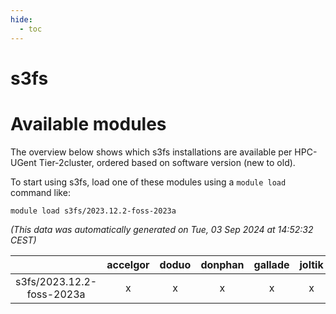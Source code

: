 ```yaml
---
hide:
  - toc
---
```


s3fs
====

# Available modules


The overview below shows which s3fs installations are available per HPC-UGent Tier-2cluster, ordered based on software version (new to old).

To start using s3fs, load one of these modules using a `module load` command like:

```shell
module load s3fs/2023.12.2-foss-2023a
```

*(This data was automatically generated on Tue, 03 Sep 2024 at 14:52:32 CEST)*  

| |accelgor|doduo|donphan|gallade|joltik|shinx|skitty|
| :---: | :---: | :---: | :---: | :---: | :---: | :---: | :---: |
|s3fs/2023.12.2-foss-2023a|x|x|x|x|x|-|x|
